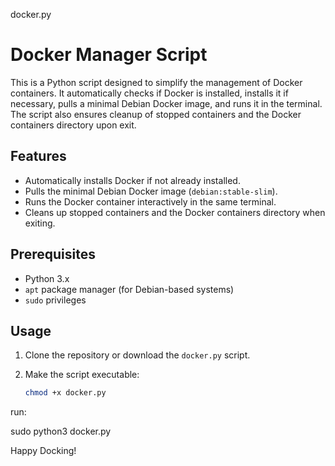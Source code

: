docker.py

# Docker Manager Script

This is a Python script designed to simplify the management of Docker containers. It automatically checks if Docker is installed, installs it if necessary, pulls a minimal Debian Docker image, and runs it in the terminal. The script also ensures cleanup of stopped containers and the Docker containers directory upon exit.

## Features

- Automatically installs Docker if not already installed.
- Pulls the minimal Debian Docker image (`debian:stable-slim`).
- Runs the Docker container interactively in the same terminal.
- Cleans up stopped containers and the Docker containers directory when exiting.

## Prerequisites

- Python 3.x
- `apt` package manager (for Debian-based systems)
- `sudo` privileges

## Usage

1. Clone the repository or download the `docker.py` script.
2. Make the script executable:

   ```bash
   chmod +x docker.py

run:

sudo python3 docker.py

Happy Docking!
